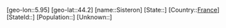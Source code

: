 ﻿---
location: [44.2,5.95]
type: City
tags:
- geo/City


SpocWebEntityId: 34293
isDeleted: false
confidential: public

---
[geo-lon::5.95]
[geo-lat::44.2]
[name::Sisteron]
[State::]
[Country::[France](geo/Continent/Europe/France.md)]
[StateId::]
[Population::]
[Unknown::]


